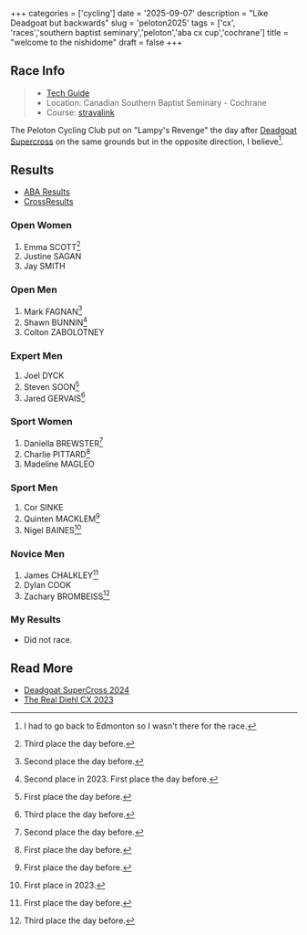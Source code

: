 +++
categories = ['cycling']
date = '2025-09-07'
description = "Like Deadgoat but backwards"
slug = 'peloton2025'
tags = ['cx', 'races','southern baptist seminary','peloton','aba cx cup','cochrane']
title = "welcome to the nishidome"
draft = false
+++

## Race Info

> * [Tech Guide](https://docs.google.com/document/d/1HFlZ93sIXsmhb9YyPGPSbXUaucl_n9ebBsZbQA0aPE8/edit?tab=t.0)
> * Location: Canadian Southern Baptist Seminary - Cochrane
> * Course: [stravalink]()

The Peloton Cycling Club put on "Lampy's Revenge" the day after [Deadgoat Supercross](../deadgoat2025/) on the same grounds but in the opposite direction, I believe[^1].

[^1]: I had to go back to Edmonton so I wasn't there for the race.

## Results

* [ABA Results]()
* [CrossResults]()

### Open Women

1. Emma SCOTT[^8]
2. Justine SAGAN
3. Jay SMITH

[^8]: Third place the day before.
### Open Men

1. Mark FAGNAN[^6]
2. Shawn BUNNIN[^7]
3. Colton ZABOLOTNEY

[^6]: Second place the day before.
[^7]: Second place in 2023. First place the day before.
### Expert Men

1. Joel DYCK
2. Steven SOON[^2]
3. Jared GERVAIS[^3]

[^2]: First place the day before.
[^3]: Third place the day before.
### Sport Women

1. Daniella BREWSTER[^11]
2. Charlie PITTARD[^12]
3. Madeline MAGLEO

[^11]: Second place the day before.
[^12]: First place the day before.
### Sport Men

1. Cor SINKE
2. Quinten MACKLEM[^9]
3. Nigel BAINES[^10]

[^9]: First place the day before.
[^10]: First place in 2023.
### Novice Men

1. James CHALKLEY[^4]
2. Dylan COOK
3. Zachary BROMBEISS[^5]

[^4]: First place the day before.
[^5]: Third place the day before.

### My Results

* Did not race. 

## Read More

* [Deadgoat SuperCross 2024](../deadgoat2024/)
* [The Real Diehl CX 2023](../peloton2023/)
